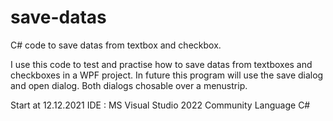 # save-datas
C# code to save datas from textbox and checkbox.

I use this code to test and practise how to save datas from textboxes and checkboxes in a WPF project.
In future this program will use the save dialog and open dialog. Both dialogs chosable over a menustrip.

Start at 12.12.2021
IDE : MS Visual Studio 2022 Community
Language C#
